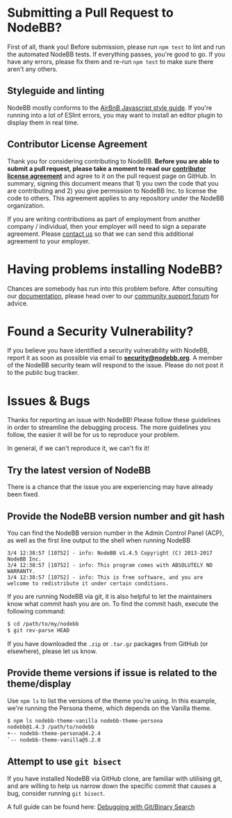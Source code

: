 # Submitting a Pull Request to NodeBB?

First of all, thank you! Before submission, please run `npm test` to lint and run the automated NodeBB tests. If everything passes, you're good to go. If you have any errors, please fix them and re-run `npm test` to make sure there aren't any others.

## Styleguide and linting

NodeBB mostly conforms to the [AirBnB Javascript style guide](https://github.com/airbnb/javascript#readme). If you're running into a lot of ESlint errors, you may want to install an editor plugin to display them in real time.

## Contributor License Agreement

Thank you for considering contributing to NodeBB. **Before you are able to submit a pull request, please take a moment to read our [contributor license agreement](https://gist.github.com/psychobunny/65946d7aa8854b12fab9)** and agree to it on the pull request page on GitHub. In summary, signing this document means that 1) you own the code that you are contributing and 2) you give permission to NodeBB Inc. to license the code to others. This agreement applies to any repository under the NodeBB organization.

If you are writing contributions as part of employment from another company / individual, then your employer will need to sign a separate agreement. Please [contact us](mailto:accounts@nodebb.org) so that we can send this additional agreement to your employer.

# Having problems installing NodeBB?

Chances are somebody has run into this problem before. After consulting our [documentation](https://docs.nodebb.org/installing/os/), please head over to our [community support forum](https://community.nodebb.org) for advice.

# Found a Security Vulnerability?

If you believe you have identified a security vulnerability with NodeBB, report it as soon as possible via email to **security@nodebb.org**.
A member of the NodeBB security team will respond to the issue.
Please do not post it to the public bug tracker.

# Issues & Bugs

Thanks for reporting an issue with NodeBB! Please follow these guidelines in order to streamline the debugging process. The more guidelines you follow, the easier it will be for us to reproduce your problem.

In general, if we can't reproduce it, we can't fix it!

## Try the latest version of NodeBB

There is a chance that the issue you are experiencing may have already been fixed.

## Provide the NodeBB version number and git hash

You can find the NodeBB version number in the Admin Control Panel (ACP), as well as the first line output to the shell when running NodeBB

```plaintext
3/4 12:38:57 [10752] - info: NodeBB v1.4.5 Copyright (C) 2013-2017 NodeBB Inc.
3/4 12:38:57 [10752] - info: This program comes with ABSOLUTELY NO WARRANTY.
3/4 12:38:57 [10752] - info: This is free software, and you are welcome to redistribute it under certain conditions.
```

If you are running NodeBB via git, it is also helpful to let the maintainers know what commit hash you are on. To find the commit hash, execute the following command:

```bash
$ cd /path/to/my/nodebb
$ git rev-parse HEAD
```

If you have downloaded the `.zip` or `.tar.gz` packages from GitHub (or elsewhere), please let us know.

## Provide theme versions if issue is related to the theme/display

Use `npm ls` to list the versions of the theme you're using. In this example, we're running the Persona theme, which depends on the Vanilla theme.

```bash
$ npm ls nodebb-theme-vanilla nodebb-theme-persona
nodebb@1.4.3 /path/to/nodebb
+-- nodebb-theme-persona@4.2.4
`-- nodebb-theme-vanilla@5.2.0
```

## Attempt to use `git bisect`

If you have installed NodeBB via GitHub clone, are familiar with utilising git, and are willing to help us narrow down the specific commit that causes a bug, consider running `git bisect`.

A full guide can be found here: [Debugging with Git/Binary Search](http://git-scm.com/book/en/Git-Tools-Debugging-with-Git#Binary-Search)
